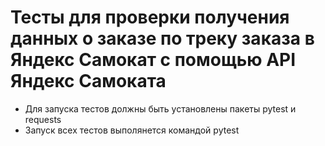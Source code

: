 # Тесты для проверки получения данных о заказе по треку заказа в Яндекс Самокат с помощью API Яндекс Самоката 
- Для запуска тестов должны быть установлены пакеты pytest и requests
- Запуск всех тестов выполянется командой pytest
